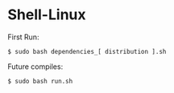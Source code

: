 # Shell-Linux

First Run:
```console
$ sudo bash dependencies_[ distribution ].sh
```

Future compiles:
```console
$ sudo bash run.sh
```
